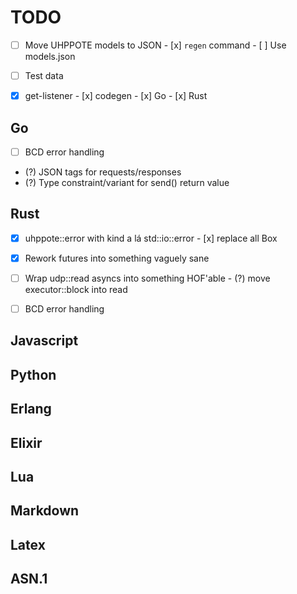 # TODO

- [ ] Move UHPPOTE models to JSON
      - [x] `regen` command
      - [ ] Use models.json

- [ ] Test data

- [x] get-listener
      - [x] codegen
      - [x] Go
      - [x] Rust

## Go
- [ ] BCD error handling
- (?) JSON tags for requests/responses
- (?) Type constraint/variant for send() return value

## Rust
- [x] uhppote::error with kind a lá std::io::error
      - [x] replace all Box<dyn Error>
- [x] Rework futures into something vaguely sane
- [ ] Wrap udp::read asyncs into something HOF'able
      - (?) move executor::block into read
- [ ] BCD error handling


## Javascript

## Python

## Erlang

## Elixir

## Lua

## Markdown

## Latex

## ASN.1

